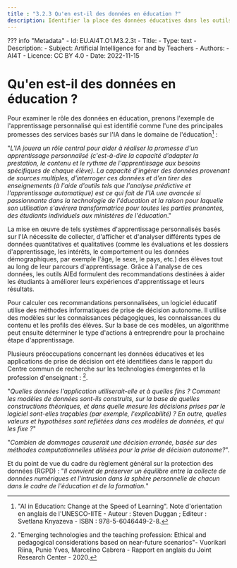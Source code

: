 ```yaml
---
title : "3.2.3 Qu'en est-il des données en éducation ?"
description: Identifier la place des données éducatives dans les outils AIEd.
---
```

??? info "Metadata"
    - Id: EU.AI4T.O1.M3.2.3t
    - Title: 
    - Type: text
    - Description: 
    - Subject: Artificial Intelligence for and by Teachers
    - Authors:
        - AI4T 
    - Licence: CC BY 4.0
    - Date: 2022-11-15

# Qu'en est-il des données en éducation ?
Pour examiner le rôle des données en éducation, prenons l'exemple de l'apprentissage personnalisé qui est identifié comme l'une des principales promesses des services basés sur l'IA dans le domaine de l'éducation[^1] :

"*L'IA jouera un rôle central pour aider à réaliser la promesse d'un apprentissage personnalisé (c'est-à-dire la capacité d'adapter la prestation, le contenu et le rythme de l'apprentissage aux besoins spécifiques de chaque élève). La capacité d'ingérer des données provenant de sources multiples, d'interroger ces données et d'en tirer des enseignements (à l'aide d'outils tels que l'analyse prédictive et l'apprentissage automatique) est ce qui fait de l'IA une avancée si passionnante dans la technologie de l'éducation et la raison pour laquelle son utilisation s'avérera transformatrice pour toutes les parties prenantes, des étudiants individuels aux ministères de l'éducation*."

La mise en œuvre de tels systèmes d'apprentissage personnalisés basés sur l'IA nécessite de collecter, d'afficher et d'analyser différents types de données quantitatives et qualitatives (comme les évaluations et les dossiers d'apprentissage, les intérêts, le comportement ou les données démographiques, par exemple l'âge, le sexe, le pays, etc.) des élèves tout au long de leur parcours d'apprentissage. Grâce à l'analyse de ces données, les outils AIEd formulent des recommandations destinées à aider les étudiants à améliorer leurs expériences d'apprentissage et leurs résultats.

Pour calculer ces recommandations personnalisées, un logiciel éducatif utilise des méthodes informatiques de prise de décision autonome. Il utilise des modèles sur les connaissances pédagogiques, les connaissances du contenu et les profils des élèves. Sur la base de ces modèles, un algorithme peut ensuite déterminer le type d'actions à entreprendre pour la prochaine étape d'apprentissage.

Plusieurs préoccupations concernant les données éducatives et les applications de prise de décision ont été identifiées dans le rapport du Centre commun de recherche sur les technologies émergentes et la profession d'enseignant : [^2].

"*Quelles données l'application utiliserait-elle et à quelles fins ? Comment les modèles de données sont-ils construits, sur la base de quelles constructions théoriques, et dans quelle mesure les décisions prises par le logiciel sont-elles traçables (par exemple, l'explicabilité) ? En outre, quelles valeurs et hypothèses sont reflétées dans ces modèles de données, et qui les fixe ?*"

"*Combien de dommages causerait une décision erronée, basée sur des méthodes computationnelles utilisées pour la prise de décision autonome?*".

Et du point de vue du cadre du règlement général sur la protection des données (RGPD) : "*Il convient de préserver un équilibre entre la collecte de données numériques et l'intrusion dans la sphère personnelle de chacun dans le cadre de l'éducation et de la formation.*"

[^1]: "AI in Education: Change at the Speed of Learning". Note d'orientation en anglais de l'UNESCO-IITE - Auteur : Steven Duggan ; Editeur : Svetlana Knyazeva - ISBN : 978-5-6046449-2-8.

[^2]: "Emerging technologies and the teaching profession: Ethical and pedagogical considerations based on near-future scenarios"- Vuorikari Riina, Punie Yves, Marcelino Cabrera - Rapport en anglais du Joint Research Center - 2020.
